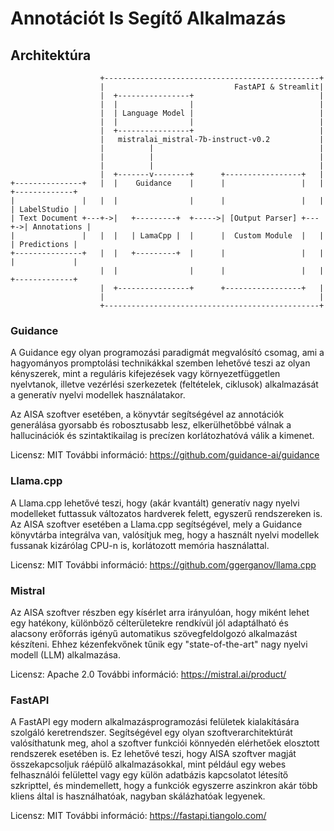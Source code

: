 # Annotációt Is Segítő Alkalmazás

## Architektúra

```
                    +------------------------------------------------+                 
                    |                             FastAPI & Streamlit|                 
                    |  +----------------+                            |                 
                    |  |                |                            |                 
                    |  | Language Model |                            |                 
                    |  |                |                            |                 
                    |  +----------------+                            |                 
                    |   mistralai_mistral-7b-instruct-v0.2           |                 
                    |          |                                     |                 
                    |          |                                     |                 
                    |          |                                     |                 
                    |  +-------v--------+      +-----------------+   |                 
+---------------+   |  |    Guidance    |      |                 |   |  +-------------+
|               |   |  |                |      |                 |   |  | LabelStudio |
| Text Document +---+->|   +---------+  +----->| [Output Parser] +---+->| Annotations |
|               |   |  |   | LamaCpp |  |      |  Custom Module  |   |  | Predictions |
+---------------+   |  |   +---------+  |      |                 |   |  |             |
                    |  |                |      |                 |   |  +-------------+
                    |  +----------------+      +-----------------+   |                 
                    |                                                |                 
                    +------------------------------------------------+                 
```

### Guidance

A Guidance egy olyan programozási paradigmát megvalósító csomag, ami a hagyományos promptolási technikákkal szemben lehetővé teszi az olyan kényszerek, mint a reguláris kifejezések vagy környezetfüggetlen nyelvtanok, illetve vezérlési szerkezetek (feltételek, ciklusok) alkalmazását a generatív nyelvi modellek használatakor.

Az AISA szoftver esetében, a könyvtár segítségével az annotációk generálása gyorsabb és robosztusabb lesz, elkerülhetőbbé válnak a hallucinációk és szintaktikailag is precízen korlátozhatóvá válik a kimenet.

Licensz: MIT
További információ: https://github.com/guidance-ai/guidance

### Llama.cpp

A Llama.cpp lehetővé teszi, hogy (akár kvantált) generatív nagy nyelvi modelleket futtassuk változatos hardverek felett, egyszerű rendszereken is.
Az AISA szoftver esetében a Llama.cpp segítségével, mely a Guidance könyvtárba integrálva van, valósítjuk meg, hogy a használt nyelvi modellek fussanak kizárólag CPU-n is, korlátozott memória használattal.

Licensz: MIT
További információ: https://github.com/ggerganov/llama.cpp

### Mistral

Az AISA szoftver részben egy kísérlet arra irányulóan, hogy miként lehet egy hatékony, különböző célterületekre rendkívül jól adaptálható és alacsony erőforrás igényű automatikus szövegfeldolgozó alkalmazást készíteni. Ehhez kézenfekvőnek tűnik egy "state-of-the-art" nagy nyelvi modell (LLM) alkalmazása. 

Licensz: Apache 2.0
További információ: https://mistral.ai/product/

### FastAPI

A FastAPI egy modern alkalmazásprogramozási felületek kialakítására szolgáló keretrendszer. Segítségével egy olyan szoftverarchitektúrát valósíthatunk meg, ahol a szoftver funkciói könnyedén elérhetőek elosztott rendszerek esetében is. Ez lehetővé teszi, hogy AISA szoftver magját összekapcsoljuk ráépülő alkalmazásokkal, mint például egy webes felhasználói felülettel vagy egy külön adatbázis kapcsolatot létesítő szkripttel, és mindemellett, hogy a funkciók egyszerre aszinkron akár több kliens által is használhatóak, nagyban skálázhatóak legyenek.

Licensz: MIT
További információ: https://fastapi.tiangolo.com/
